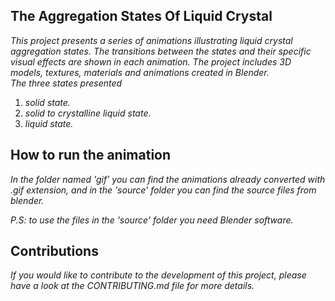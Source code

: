 ## The Aggregation States Of Liquid Crystal
*This project presents a series of animations illustrating liquid crystal aggregation states. The transitions between the states and their specific visual effects are shown in each animation. The project includes 3D models, textures, materials and animations created in Blender.*<br>
*The three states presented*<br>
1. *solid state.*<br>
2. *solid to crystalline liquid state.*<br>
3. *liquid state.*<br>

## How to run the animation
*In the folder named 'gif' you can find the animations already converted with .gif extension, and in the 'source' folder you can find the source files from blender.*

*P.S: to use the files in the 'source' folder you need Blender software.*

## Contributions
*If you would like to contribute to the development of this project, please have a look at the CONTRIBUTING.md file for more details.*
